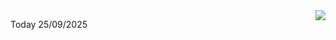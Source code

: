 <img align="right" src="https://media.giphy.com/media/M9gbBd9nbDrOTu1Mqx/giphy.gif">


Today 25/09/2025

